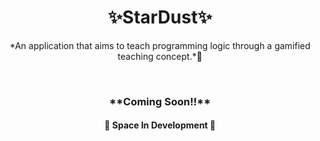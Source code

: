 <h1 align="center">✨StarDust✨</h1>

<p align="center">*An application that aims to teach programming logic through a gamified teaching concept.*🚀</p>

</br>

<h3 align="center">**Coming Soon!!**</h3>

<h4 align="center"> 
	🚧  Space In Development  🚧
</h4>